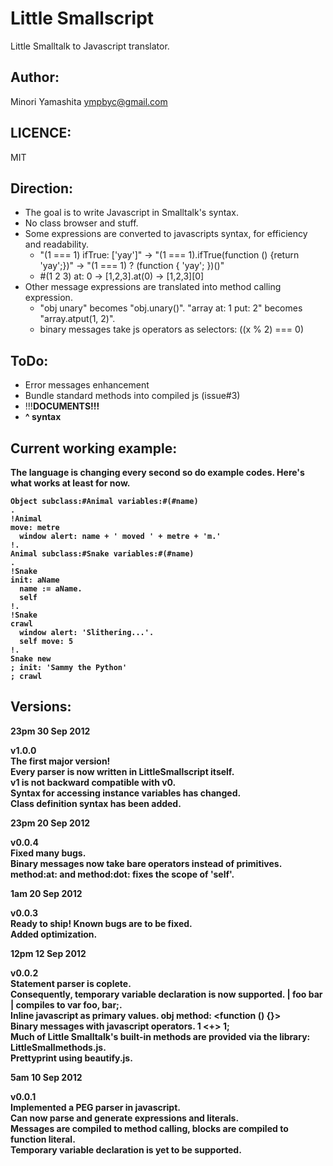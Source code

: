 Little Smallscript
==================
Little Smalltalk to Javascript translator.

Author:
-------
Minori Yamashita <ympbyc@gmail.com>

LICENCE:
--------
MIT

Direction:
----------
* The goal is to write Javascript in Smalltalk's syntax.
* No class browser and stuff.
* Some expressions are converted to javascripts syntax, for efficiency and readability.
  * "(1 === 1) ifTrue: ['yay']" -> "(1 === 1).ifTrue(function () {return 'yay';})" -> "(1 === 1) ? (function { 'yay'; })()"
  * #(1 2 3) at: 0 -> [1,2,3].at(0) -> [1,2,3][0]
* Other message expressions are translated into method calling expression.
  * "obj unary" becomes "obj.unary()". "array at: 1 put: 2" becomes "array.atput(1, 2)".
  * binary messages take js operators as selectors: ((x % 2) === 0)

ToDo:
-----
* Error messages enhancement
* Bundle standard methods into compiled js (issue#3)
* !!!<strong>DOCUMENTS<strong>!!!
* ^ syntax

Current working example:
------------------------
The language is changing every second so do example codes. Here's what works at least for now.

```smalltalk
Object subclass:#Animal variables:#(#name)
.
!Animal
move: metre
  window alert: name + ' moved ' + metre + 'm.'
!.
Animal subclass:#Snake variables:#(#name)
.
!Snake
init: aName
  name := aName.
  self
!.
!Snake
crawl
  window alert: 'Slithering...'.
  self move: 5
!.
Snake new
; init: 'Sammy the Python'
; crawl
```

Versions:
----------

23pm 30 Sep 2012

v1.0.0  
The first major version!  
Every parser is now written in LittleSmallscript itself.  
v1 is not backward compatible with v0.  
Syntax for accessing instance variables has changed.  
Class definition syntax has been added.  

23pm 20 Sep 2012

v0.0.4  
Fixed many bugs.    
Binary messages now take bare operators instead of primitives.  
method:at: and method:dot: fixes the scope of 'self'.

1am 20 Sep 2012

v0.0.3  
Ready to ship! Known bugs are to be fixed.  
Added optimization.

12pm 12 Sep 2012  

v0.0.2  
Statement parser is coplete.  
Consequently, temporary variable declaration is now supported. | foo bar | compiles to var foo, bar;.  
Inline javascript as primary values. obj method: <function () {}>  
Binary messages with javascript operators. 1 <+> 1;  
Much of Little Smalltalk's built-in methods are provided via the library: LittleSmallmethods.js.  
Prettyprint using beautify.js.  

5am 10 Sep 2012  

v0.0.1  
Implemented a PEG parser in javascript.  
Can now parse and generate expressions and literals.  
Messages are compiled to method calling, blocks are compiled to function literal.  
Temporary variable declaration is yet to be supported.  